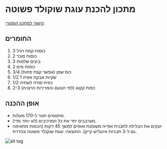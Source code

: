 # מתכון להכנת עוגת שוקולד פשוטה
[קישור למתכון המקורי](http://www.mako.co.il/food-cooking_magazine/cocoa-birthday-cakes/Recipe-1502c215a64d921004.htm).

## החומרים

1.	3 כוסות קמח רגיל
2.	2 כוסות סוכר
3.	3 ביצים שלמות
4.	2 כוסות מים
5.	3/4 כוס שמן (אפשר קצת פחות)
6.	1/2 1 שקיות אבקת אפיה
7.	1/2 כפית סודה לשתיה
8.	2-3 כפות קקאו (לפי הטעם והמרירות הרצויה)

## אופן ההכנה

- מחממים תנור ל-170 מעלות.
- מערבבים יחד את כל המרכיבים (לא יותר מדי). 
- יוצקים את הבלילה לתבנית אפייה משומנת ואופים למשך 45 דקות (הכמות מתאימה גם ל-3 תבניות אינגליש קייק). התוצאה: עוגת שוקולד פשוטה ונהדרת.

![alt tag](http://url/to/img.png)
